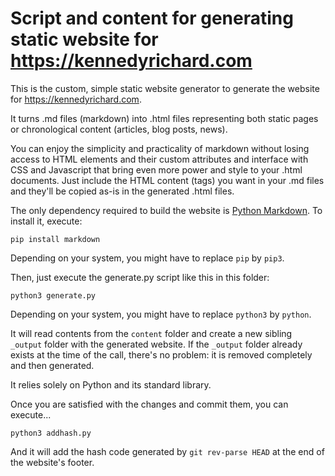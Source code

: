 
# Script and content for generating static website for https://kennedyrichard.com

This is the custom, simple static website generator to generate the website for https://kennedyrichard.com.

It turns .md files (markdown) into .html files representing both static pages or chronological content (articles, blog posts, news).

You can enjoy the simplicity and practicality of markdown without losing access to HTML elements and their custom attributes and interface with CSS and Javascript that bring even more power and style to your .html documents. Just include the HTML content (tags) you want in your .md files and they'll be copied as-is in the generated .html files.

The only dependency required to build the website is [Python Markdown](https://python-markdown.github.io/). To install it, execute:

```
pip install markdown
```

Depending on your system, you might have to replace `pip` by `pip3`.

Then, just execute the generate.py script like this in this folder:

```
python3 generate.py
```

Depending on your system, you might have to replace `python3` by `python`.

It will read contents from the `content` folder and create a new sibling `_output` folder with the generated website. If the `_output` folder already exists at the time of the call, there's no problem: it is removed completely and then generated.

It relies solely on Python and its standard library.

Once you are satisfied with the changes and commit them, you can execute...

```
python3 addhash.py
```

And it will add the hash code generated by `git rev-parse HEAD` at the end of the website's footer.
